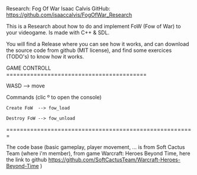Research: Fog Of War
Isaac Calvis
GitHub: https://github.com/isaaccalvis/FogOfWar_Research

This is a Research about how to do and implement FoW (Fow of War)
to your videogame. Is made with C++ & SDL.

You will find a Release where you can see how it works, and can
download the source code from github (MIT license), and find 
some exercices (TODO's) to know how it works.

GAME CONTROLL =========================================

WASD	-->	move

Commands (clic º to open the console)

	Create FoW	-->	fow_load
	
	Destroy FoW	-->	fow_unload
	
=======================================================

The code base (basic gameplay, player movement, ... is from
Soft Cactus Team (where i'm member), from game 
Warcraft: Heroes Beyond Time, here the link to github
https://github.com/SoftCactusTeam/Warcraft-Heroes-Beyond-Time )
